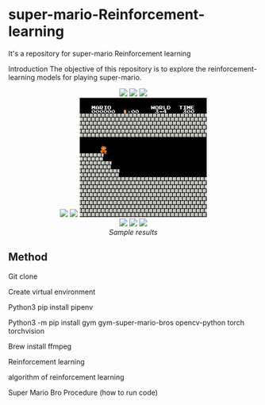 # super-mario-Reinforcement-learning
It's a repository for super-mario Reinforcement learning

Introduction
The objective of this repository is to explore the reinforcement-learning models for playing super-mario.

<p align="center">
  <img src="output1/video_1_1.gif">
  <img src="output1/video_1_2.gif">
  <img src="output1/video_1_4.gif"><br/>
  <img src="output1/video_2_3.gif">
  <img src="output1/video_3_1.gif">
  <img src="output1/video_3_4.gif"><br/>
  <img src="output1/video_4_1.gif">
  <img src="output1/video_6_1.gif">
  <img src="output1/video_7_1.gif"><br/>
  <i>Sample results</i>
</p>

## Method ##

 Git clone
 
 Create virtual environment
 
 Python3 pip install pipenv
 
 Python3 -m pip install gym gym-super-mario-bros opencv-python torch torchvision
 
 Brew install ffmpeg


Reinforcement learning 

algorithm of reinforcement learning 

Super Mario Bro Procedure (how to run code) 

